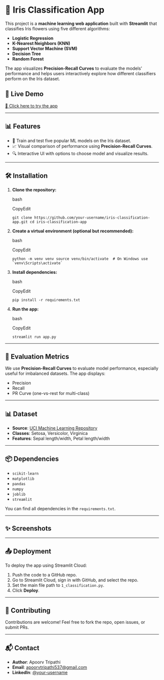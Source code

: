 # 🌸 Iris Classification App

This project is a **machine learning web application** built with **Streamlit** that classifies Iris flowers using five different algorithms:

-   **Logistic Regression**
-   **K-Nearest Neighbors (KNN)**
-   **Support Vector Machine (SVM)**
-   **Decision Tree**
-   **Random Forest**

The app visualizes **Precision-Recall Curves** to evaluate the models' performance and helps users interactively explore how different classifiers perform on the Iris dataset.

## 🚀 Live Demo

[🔗 Click here to try the app](#)

* * *

## 📊 Features

-   🧠 Train and test five popular ML models on the Iris dataset.
-   📈 Visual comparison of performance using **Precision-Recall Curves**.
-   🔍 Interactive UI with options to choose model and visualize results.

* * *

## 🛠️ Installation

1.  **Clone the repository:**

    bash

    CopyEdit

    `git clone https://github.com/your-username/iris-classification-app.git cd iris-classification-app`

2.  **Create a virtual environment (optional but recommended):**

    bash

    CopyEdit

    `` python -m venv venv source venv/bin/activate  # On Windows use `venv\Scripts\activate` ``

3.  **Install dependencies:**

    bash

    CopyEdit

    `pip install -r requirements.txt`

4.  **Run the app:**

    bash

    CopyEdit

    `streamlit run app.py`

* * *

## 🧪 Evaluation Metrics

We use **Precision-Recall Curves** to evaluate model performance, especially useful for imbalanced datasets. The app displays:

-   Precision
-   Recall
-   PR Curve (one-vs-rest for multi-class)
* * *

## 📊 Dataset

-   **Source**: [UCI Machine Learning Repository](https://archive.ics.uci.edu/ml/datasets/iris)
-   **Classes**: Setosa, Versicolor, Virginica
-   **Features**: Sepal length/width, Petal length/width
* * *

## 📦 Dependencies

-   `scikit-learn`
-   `matplotlib`
-   `pandas`
-   `numpy`
-   `joblib`
-   `streamlit`

You can find all dependencies in the `requirements.txt`.

* * *

## ✨ Screenshots


* * *

## 📤 Deployment

To deploy the app using Streamlit Cloud:

1.  Push the code to a GitHub repo.
2.  Go to Streamlit Cloud, sign in with GitHub, and select the repo.
3.  Set the main file path to `1_classification.py`.
4.  Click **Deploy**.
* * *

## 🤝 Contributing

Contributions are welcome! Feel free to fork the repo, open issues, or submit PRs.


* * *

## 📬 Contact

-   **Author**: Apoorv Tripathi
-   **Email**: apoorvtripathi537@gmail.com
-   **LinkedIn**: [@your-username](https://www.linkedin.com/in/apoorv-tripathi-19b132178/)
